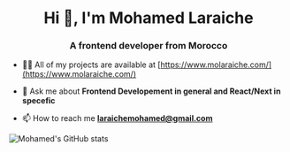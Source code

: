 <h1 align="center">Hi 👋, I'm Mohamed Laraiche</h1>
<h3 align="center">A frontend developer from Morocco
 </h3>

- 👨‍💻 All of my projects are available at [https://www.molaraiche.com/](https://www.molaraiche.com/)

- 💬 Ask me about **Frontend Developement in general and React/Next in specefic**

- 📫 How to reach me **laraichemohamed@gmail.com**

![Mohamed's GitHub stats](https://github-readme-stats.vercel.app/api?username=molaraiche&theme=github_dark&show_icons=true)
